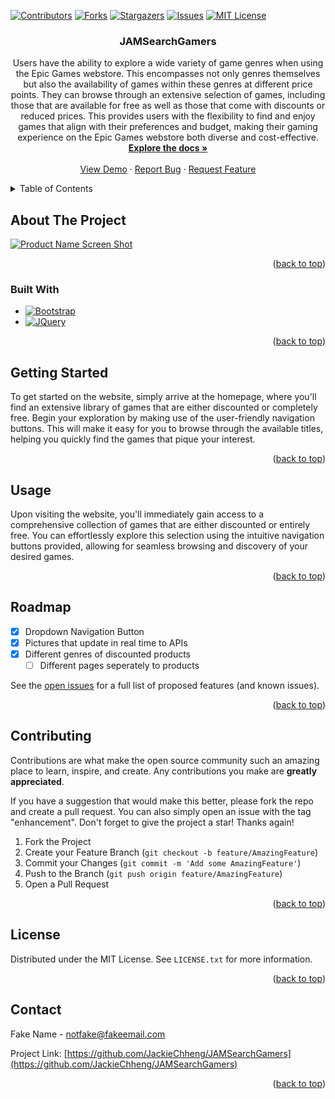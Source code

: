 
<a name="readme-top"></a>


[![Contributors][contributors-shield]][contributors-url]
[![Forks][forks-shield]][forks-url]
[![Stargazers][stars-shield]][stars-url]
[![Issues][issues-shield]][issues-url]
[![MIT License][license-shield]][license-url]






<h3 align="center">JAMSearchGamers</h3>

  <p align="center">
    Users have the ability to explore a wide variety of game genres when using the Epic Games webstore. This encompasses not only genres themselves but also the availability of games within these genres at different price points. They can browse through an extensive selection of games, including those that are available for free as well as those that come with discounts or reduced prices. This provides users with the flexibility to find and enjoy games that align with their preferences and budget, making their gaming experience on the Epic Games webstore both diverse and cost-effective.
    <br />
    <a href="https://github.com/JackieChheng/JAMSearchGamers"><strong>Explore the docs »</strong></a>
    <br />
    <br />
    <a href="https://github.com/JackieChheng/JAMSearchGamers">View Demo</a>
    ·
    <a href="https://github.com/JackieChheng/JAMSearchGamers/issues">Report Bug</a>
    ·
    <a href="https://github.com/JackieChheng/JAMSearchGamers/issues">Request Feature</a>
  </p>
</div>



<!-- TABLE OF CONTENTS -->
<details>
  <summary>Table of Contents</summary>
  <ol>
    <li>
      <a href="#about-the-project">About The Project</a>
      <ul>
        <li><a href="#built-with">Built With</a></li>
      </ul>
    </li>
    <li>
      <a href="#getting-started">Getting Started</a>
    </li>
    <li><a href="#usage">Usage</a></li>
    <li><a href="#roadmap">Roadmap</a></li>
    <li><a href="#contributing">Contributing</a></li>
    <li><a href="#license">License</a></li>
    <li><a href="#contact">Contact</a></li>
  </ol>
</details>



<!-- ABOUT THE PROJECT -->
## About The Project

[![Product Name Screen Shot][product-screenshot]](https://example.com)


<p align="right">(<a href="#readme-top">back to top</a>)</p>



### Built With


* [![Bootstrap][Bootstrap.com]][Bootstrap-url]
* [![JQuery][JQuery.com]][JQuery-url]

<p align="right">(<a href="#readme-top">back to top</a>)</p>



<!-- GETTING STARTED -->
## Getting Started

To get started on the website, simply arrive at the homepage, where you'll find an extensive library of games that are either discounted or completely free. Begin your exploration by making use of the user-friendly navigation buttons. This will make it easy for you to browse through the available titles, helping you quickly find the games that pique your interest.



<p align="right">(<a href="#readme-top">back to top</a>)</p>



<!-- USAGE EXAMPLES -->
## Usage

Upon visiting the website, you'll immediately gain access to a comprehensive collection of games that are either discounted or entirely free. You can effortlessly explore this selection using the intuitive navigation buttons provided, allowing for seamless browsing and discovery of your desired games.


<p align="right">(<a href="#readme-top">back to top</a>)</p>



<!-- ROADMAP -->
## Roadmap

- [X] Dropdown Navigation Button
- [X] Pictures that update in real time to APIs
- [X] Different genres of discounted products
    - [ ] Different pages seperately to products 

See the [open issues](https://github.com/JackieChheng/JAMSearchGamers/issues) for a full list of proposed features (and known issues).

<p align="right">(<a href="#readme-top">back to top</a>)</p>



<!-- CONTRIBUTING -->
## Contributing

Contributions are what make the open source community such an amazing place to learn, inspire, and create. Any contributions you make are **greatly appreciated**.

If you have a suggestion that would make this better, please fork the repo and create a pull request. You can also simply open an issue with the tag "enhancement".
Don't forget to give the project a star! Thanks again!

1. Fork the Project
2. Create your Feature Branch (`git checkout -b feature/AmazingFeature`)
3. Commit your Changes (`git commit -m 'Add some AmazingFeature'`)
4. Push to the Branch (`git push origin feature/AmazingFeature`)
5. Open a Pull Request

<p align="right">(<a href="#readme-top">back to top</a>)</p>



<!-- LICENSE -->
## License

Distributed under the MIT License. See `LICENSE.txt` for more information.

<p align="right">(<a href="#readme-top">back to top</a>)</p>



<!-- CONTACT -->
## Contact

Fake Name -   notfake@fakeemail.com

Project Link: [https://github.com/JackieChheng/JAMSearchGamers](https://github.com/JackieChheng/JAMSearchGamers)

<p align="right">(<a href="#readme-top">back to top</a>)</p>






<!-- MARKDOWN LINKS & IMAGES -->
<!-- https://www.markdownguide.org/basic-syntax/#reference-style-links -->
[contributors-shield]: https://img.shields.io/github/contributors/JackieChheng/JAMSearchGamers.svg?style=for-the-badge
[contributors-url]: https://github.com/JackieChheng/JAMSearchGamers/graphs/contributors
[forks-shield]: https://img.shields.io/github/forks/JackieChheng/JAMSearchGamers.svg?style=for-the-badge
[forks-url]: https://github.com/JackieChheng/JAMSearchGamers/network/members
[stars-shield]: https://img.shields.io/github/stars/JackieChheng/JAMSearchGamers.svg?style=for-the-badge
[stars-url]: https://github.com/JackieChheng/JAMSearchGamers/stargazers
[issues-shield]: https://img.shields.io/github/issues/JackieChheng/JAMSearchGamers.svg?style=for-the-badge
[issues-url]: https://github.com/JackieChheng/JAMSearchGamers/issues
[license-shield]: https://img.shields.io/github/license/JackieChheng/JAMSearchGamers.svg?style=for-the-badge
[license-url]: https://github.com/JackieChheng/JAMSearchGamers/blob/master/LICENSE.txt
[linkedin-shield]: https://img.shields.io/badge/-LinkedIn-black.svg?style=for-the-badge&logo=linkedin&colorB=555
[linkedin-url]: https://linkedin.com/in/  
[product-screenshot]: images/screenshot.png
[Next.js]: https://img.shields.io/badge/next.js-000000?style=for-the-badge&logo=nextdotjs&logoColor=white
[Next-url]: https://nextjs.org/
[React.js]: https://img.shields.io/badge/React-20232A?style=for-the-badge&logo=react&logoColor=61DAFB
[React-url]: https://reactjs.org/
[Vue.js]: https://img.shields.io/badge/Vue.js-35495E?style=for-the-badge&logo=vuedotjs&logoColor=4FC08D
[Vue-url]: https://vuejs.org/
[Angular.io]: https://img.shields.io/badge/Angular-DD0031?style=for-the-badge&logo=angular&logoColor=white
[Angular-url]: https://angular.io/
[Svelte.dev]: https://img.shields.io/badge/Svelte-4A4A55?style=for-the-badge&logo=svelte&logoColor=FF3E00
[Svelte-url]: https://svelte.dev/
[Laravel.com]: https://img.shields.io/badge/Laravel-FF2D20?style=for-the-badge&logo=laravel&logoColor=white
[Laravel-url]: https://laravel.com
[Bootstrap.com]: https://img.shields.io/badge/Bootstrap-563D7C?style=for-the-badge&logo=bootstrap&logoColor=white
[Bootstrap-url]: https://getbootstrap.com
[JQuery.com]: https://img.shields.io/badge/jQuery-0769AD?style=for-the-badge&logo=jquery&logoColor=white
[JQuery-url]: https://jquery.com 
